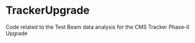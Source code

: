 TrackerUpgrade
==============

Code related to the Test Beam data analysis for the CMS Tracker Phase-II Upgrade
